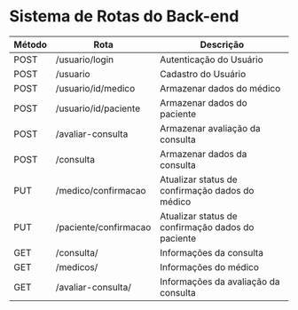 # Sistema de Rotas do Back-end

| Método | Rota                  | Descrição                                         |
|--------|-----------------------|---------------------------------------------------|
| POST   | /usuario/login        | Autenticação do Usuário                           |
| POST   | /usuario              | Cadastro do Usuário                               |
| POST   | /usuario/id/medico    | Armazenar dados do médico                         |
| POST   | /usuario/id/paciente  | Armazenar dados do paciente                       |
| POST   | /avaliar-consulta     | Armazenar avaliação da consulta                   |
| POST   | /consulta             | Armazenar dados da consulta                       |
| PUT    | /medico/confirmacao   | Atualizar status de confirmação dados do médico   |
| PUT    | /paciente/confirmacao | Atualizar status de confirmação dados do paciente |
| GET    | /consulta/           | Informações da consulta                           |
| GET    | /medicos/             | Informações do médico                             |
| GET    | /avaliar-consulta/    | Informações da avaliação da consulta              |

